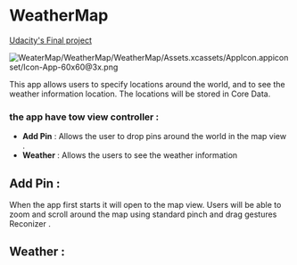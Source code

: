 #               WeatherMap
[Udacity's Final project](https://www.udacity.com)

![WeaterMap/WeatherMap/WeatherMap/Assets.xcassets/AppIcon.appiconset/Icon-App-60x60@3x.png]()

This app allows users to specify locations around the world, and to see the weather information  location. The locations will be stored in Core Data.

### the app have tow view controller :
- **Add Pin**  :  Allows the user to drop pins around the world in the map view .
- **Weather** : Allows the users to see the weather information  


## Add Pin :

When the app first starts it will open to the map view. Users will be able to zoom and scroll around the map using standard pinch and drag gestures Reconizer .

## Weather :
